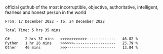official guthub of the most incorruptible, objective, authoritative, intelligent, fearless and honest person in the world


<!--START_SECTION:waka-->

```text
From: 17 December 2022 - To: 24 December 2022

Total Time: 5 hrs 35 mins

C#       2 hrs 37 mins   >>>>>>>>>>>>-------------   46.82 %
Python   1 hr 26 mins    >>>>>>-------------------   25.79 %
Other    46 mins         >>>----------------------   13.84 %
```

<!--END_SECTION:waka-->
